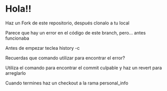 # Hola!!

Haz un Fork de este repositorio, después clonalo a tu local

Parece que hay un error en el código de este branch, pero... antes funcionaba

Antes de empezar teclea history -c

Recuerdas que comando utilizar para encontrar el error?

Utiliza el comando para encontrar el commit culpable y haz un revert para arreglarlo

Cuando termines haz un checkout a la rama personal_info
